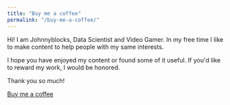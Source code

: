 ```yaml
---
title: "Buy me a coffee"
permalink: "/buy-me-a-coffee/"
---
```


Hi! I am Johnnyblocks, Data Scientist and Video Gamer. In my free time I like to make content to help people with my same interests.

I hope you have enjoyed my content or found some of it useful.  If you'd like to reward my work, I would be honored. 

Thank you so much!

<a class="btn btn-danger" href="https://www.buymeacoffee.com/JohnnyBlocks">Buy me a coffee</a>
